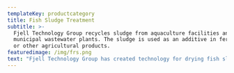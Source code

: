 ```yaml
---
templateKey: productcategory
title: Fish Sludge Treatment
subtitle: >-
  Fjell Technology Group recycles sludge from aquaculture facilities and
  municipal wastewater plants. The sludge is used as an additive in fertiliser
  or other agricultural products. 
featuredimage: /img/frs.png
text: "Fjell Technology Group has created technology for drying fish sludge and other types of wastewater and separating its contents for reuse. \r\n\nThe machinery can be installed at any land-based fish farming facility or wastewater plant. It can dry sludge from 0.1 per cent dry substance (ds) and up to 99 per cent ds.\r\n\nFjell’s dryer design is patented and market-leading, and for drying large volumes of sludge it is the most energy-efficient dryer available on the market.\r\n\nThe dried sludge is repurposed as an additive for producing fertiliser, or in other agricultural products that rely on nutrients such as nitrogen and phosphorus.\r\n\nFjell’s technology contributes to a circular economy by recycling heavy metals and nutrients from sludge and wastewater.\r\n\nThe solution helps fish farmers and municipal waste plants to minimise the need for waste management and transport, which cuts both costs and emissions from production and treatment processes."
---
```



